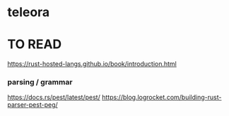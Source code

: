 # teleora



# TO READ 
https://rust-hosted-langs.github.io/book/introduction.html

### parsing / grammar

https://docs.rs/pest/latest/pest/
https://blog.logrocket.com/building-rust-parser-pest-peg/